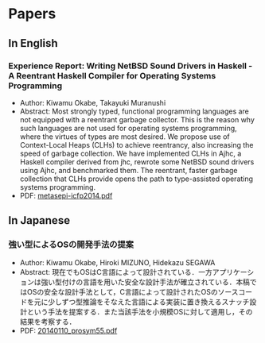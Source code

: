 # Papers
## In English
### Experience Report: Writing NetBSD Sound Drivers in Haskell - A Reentrant Haskell Compiler for Operating Systems Programming

* Author: Kiwamu Okabe, Takayuki Muranushi
* Abstract: Most strongly typed, functional programming languages are not equipped with a reentrant garbage collector.  This is the reason why such languages are not used for operating systems programming, where the virtues of types are most desired.  We propose use of Context-Local Heaps (CLHs) to achieve reentrancy, also increasing the speed of garbage collection.  We have implemented CLHs in Ajhc, a Haskell compiler derived from jhc, rewrote some NetBSD sound drivers using Ajhc, and benchmarked them.  The reentrant, faster garbage collection that CLHs provide opens the path to type-assisted operating systems programming.
* PDF: [metasepi-icfp2014.pdf](doc/metasepi-icfp2014.pdf)


## In Japanese
### 強い型によるOSの開発手法の提案

* Author: Kiwamu Okabe, Hiroki MIZUNO, Hidekazu SEGAWA
* Abstract: 現在でもOSはC言語によって設計されている．一方アプリケーションは強い型付けの言語を用いた安全な設計手法が確立されている．本稿ではOSの安全な設計手法として，C言語によって設計されたOSのソースコードを元に少しずつ型推論をそなえた言語による実装に置き換えるスナッチ設計という手法を提案する．また当該手法を小規模OSに対して適用し，その結果を考察する．
* PDF: [20140110_prosym55.pdf](doc/20140110_prosym55.pdf)
